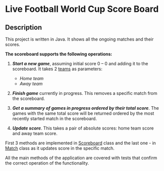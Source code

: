 # Live Football World Cup Score Board

## Description
This project is written in Java. It shows all the ongoing matches and their scores.

**The scoreboard supports the following operations:**
1. ***Start a new game***, assuming initial score 0 – 0 and adding it to the scoreboard.
   It takes 2 [teams](/src/main/java/org/danylo/Team.java) as parameters:
    - *Home team*
    - *Away team*


2. ***Finish game*** currently in progress. This removes a specific match from the scoreboard.


3. ***Get a summary of games in progress ordered by their total score***. The games with the same
   total score will be returned ordered by the most recently started match in the scoreboard.


4. ***Update score***. This takes a pair of absolute scores: home team score and away
   team score.


First 3 methods are implemented in [Scoreboard](/src/main/java/org/danylo/Scoreboard.java) class
and the last one - in [Match](/src/main/java/org/danylo/Match.java) class
as it updates score in the specific match.

All the main methods of the application are covered with tests
that confirm the correct operation of the functionality.